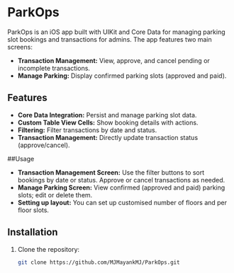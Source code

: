 # ParkOps

ParkOps is an iOS app built with UIKit and Core Data for managing parking  slot bookings and transactions for admins. The app features two main screens:
- **Transaction Management:** View, approve, and cancel pending or incomplete transactions.
- **Manage Parking:** Display confirmed parking slots (approved and paid).

## Features
- **Core Data Integration:** Persist and manage parking slot data.
- **Custom Table View Cells:** Show booking details with actions.
- **Filtering:** Filter transactions by date and status.
- **Transaction Management:** Directly update transaction status (approve/cancel).

##Usage

- **Transaction Management Screen:** Use the filter buttons to sort bookings by date or status. Approve or cancel transactions as needed.
- **Manage Parking Screen:** View confirmed (approved and paid) parking slots; edit or delete them.
- **Setting up layout:** You can set up customised number of floors and per floor slots.

## Installation
1. Clone the repository:
   ```bash
   git clone https://github.com/MJMayankMJ/ParkOps.git
